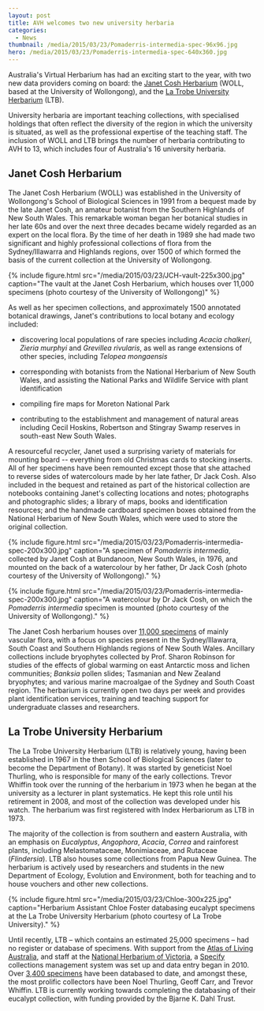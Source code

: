 ```yaml
---
layout: post
title: AVH welcomes two new university herbaria
categories: 
  - News
thumbnail: /media/2015/03/23/Pomaderris-intermedia-spec-96x96.jpg
hero: /media/2015/03/23/Pomaderris-intermedia-spec-640x360.jpg
---
```


Australia's Virtual Herbarium has had an exciting start to the year, with two new data providers coming on board: the [Janet Cosh Herbarium](http://smah.uow.edu.au/biol/collections/UOW064887.html) (WOLL, based at the University of Wollongong), and the [La Trobe University Herbarium](http://www.latrobe.edu.au/ecology-environment-and-evolution/facilities/herbarium) (LTB).

University herbaria are important teaching collections, with specialised holdings that often reflect the diversity of the region in which the university is situated, as well as the professional expertise of the teaching staff. The inclusion of WOLL and LTB brings the number of herbaria contributing to AVH to 13, which includes four of Australia's 16 university herbaria.

## Janet Cosh Herbarium

The Janet Cosh Herbarium (WOLL) was established in the University of Wollongong's School of Biological Sciences in 1991 from a bequest made by the late Janet Cosh, an amateur botanist from the Southern Highlands of New South Wales. This remarkable woman began her botanical studies in her late 60s and over the next three decades became widely regarded as an expert on the local flora. By the time of her death in 1989 she had made two significant and highly professional collections of flora from the Sydney/Illawarra and Highlands regions, over 1500 of which formed the basis of the current collection at the University of Wollongong.

{% include figure.html 
    src="/media/2015/03/23/JCH-vault-225x300.jpg"
    caption="The vault at the Janet Cosh Herbarium, which houses over 11,000 specimens (photo courtesy of the University of Wollongong)"
%}

As well as her specimen collections, and approximately 1500 annotated botanical drawings, Janet's contributions to local botany and ecology included:

-   discovering local populations of rare species including *Acacia chalkeri*, *Zieria murphyi* and *Grevillea rivularis*, as well as range extensions of other species, including *Telopea mongaensis*

-   corresponding with botanists from the National Herbarium of New South Wales, and assisting the National Parks and Wildlife Service with plant identification

-   compiling fire maps for Moreton National Park

-   contributing to the establishment and management of natural areas including Cecil Hoskins, Robertson and Stingray Swamp reserves in south-east New South Wales.

A resourceful recycler, Janet used a surprising variety of materials for mounting board -- everything from old Christmas cards to stocking inserts. All of her specimens have been remounted except those that she attached to reverse sides of watercolours made by her late father, Dr Jack Cosh. Also included in the bequest and retained as part of the historical collection are notebooks containing Janet's collecting locations and notes; photographs and photographic slides; a library of maps, books and identification resources; and the handmade cardboard specimen boxes obtained from the National Herbarium of New South Wales, which were used to store the original collection.

{% include figure.html 
    src="/media/2015/03/23/Pomaderris-intermedia-spec-200x300.jpg"
    caption="A specimen of <i>Pomaderris intermedia</i>, collected by Janet Cosh at Bundanoon, New South Wales, in 1976, and mounted on the back of a watercolour by her father, Dr Jack Cosh (photo courtesy of the University of Wollongong)."
%}

{% include figure.html 
    src="/media/2015/03/23/Pomaderris-intermedia-spec-200x300.jpg"
    caption="A watercolour by Dr Jack Cosh, on which the <i>Pomaderris intermedia</i> specimen is mounted (photo courtesy of the University of Wollongong)."
%}

The Janet Cosh herbarium houses over [11,000 specimens](http://bit.ly/1Bdp1r5) of mainly vascular flora, with a focus on species present in the Sydney/Illawarra, South Coast and Southern Highlands regions of New South Wales. Ancillary collections include bryophytes collected by Prof. Sharon Robinson for studies of the effects of global warming on east Antarctic moss and lichen communities; *Banksia* pollen slides; Tasmanian and New Zealand bryophytes; and various marine macroalgae of the Sydney and South Coast region. The herbarium is currently open two days per week and provides plant identification services, training and teaching support for undergraduate classes and researchers.

## La Trobe University Herbarium

The La Trobe University Herbarium (LTB) is relatively young, having been established in 1967 in the then School of Biological Sciences (later to become the Department of Botany). It was started by geneticist Noel Thurling, who is responsible for many of the early collections. Trevor Whiffin took over the running of the herbarium in 1973 when he began at the university as a lecturer in plant systematics. He kept this role until his retirement in 2008, and most of the collection was developed under his watch. The herbarium was first registered with Index Herbariorum as LTB in 1973.

The majority of the collection is from southern and eastern Australia, with an emphasis on *Eucalyptus*, *Angophora*, *Acacia*, *Correa* and rainforest plants, including Melastomataceae, Monimiaceae, and Rutaceae (*Flindersia*). LTB also houses some collections from Papua New Guinea. The herbarium is actively used by researchers and students in the new Department of Ecology, Evolution and Environment, both for teaching and to house vouchers and other new collections.

{% include figure.html 
    src="/media/2015/03/23/Chloe-300x225.jpg"
    caption="Herbarium Assistant Chloe Foster databasing eucalypt specimens at the La Trobe University Herbarium (photo courtesy of La Trobe University)."
%}

Until recently, LTB – which contains an estimated 25,000 specimens – had no register or database of specimens. With support from the [Atlas of Living Australia](http://www.ala.org.au/), and staff at the [National Herbarium of Victoria](http://www.rbg.vic.gov.au/science/herbarium-and-resources/national-herbarium-of-victoria), a [Specify](http://specifyx.specifysoftware.org/) collections management system was set up and data entry began in 2010. Over [3,400 specimens](http://avh.ala.org.au/occurrences/search?q=collection_uid%3Aco33#tab_mapView) have been databased to date, and amongst these, the most prolific collectors have been Noel Thurling, Geoff Carr, and Trevor Whiffin. LTB is currently working towards completing the databasing of their eucalypt collection, with funding provided by the Bjarne K. Dahl Trust.